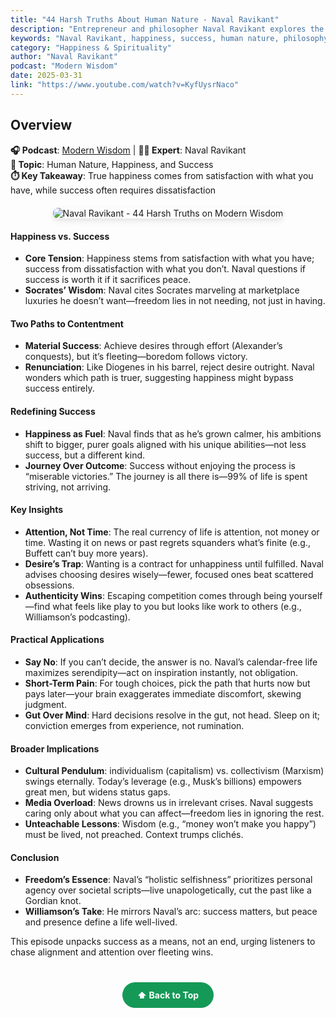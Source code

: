 ```yaml
---
title: "44 Harsh Truths About Human Nature - Naval Ravikant"
description: "Entrepreneur and philosopher Naval Ravikant explores the tension between happiness and success, sharing insights on human nature, satisfaction, and freedom."
keywords: "Naval Ravikant, happiness, success, human nature, philosophy, satisfaction, Modern Wisdom, Chris Williamson"
category: "Happiness & Spirituality"
author: "Naval Ravikant"
podcast: "Modern Wisdom"
date: 2025-03-31
link: "https://www.youtube.com/watch?v=KyfUysrNaco"
---
```


## Overview

**🎧 Podcast**: [Modern Wisdom](https://www.youtube.com/playlist?list=PLkL7BvJXiqSQu3i72hSrG4vUkDuaneHuB) | **👨‍💼 Expert**: Naval Ravikant  
**🎯 Topic**: Human Nature, Happiness, and Success  
**⏱️ Key Takeaway**: True happiness comes from satisfaction with what you have, while success often requires dissatisfaction

<div style="text-align: center; margin: 20px 0;">
  <img src="https://img.youtube.com/vi/KyfUysrNaco/maxresdefault.jpg" alt="Naval Ravikant - 44 Harsh Truths on Modern Wisdom" style="max-width: 100%; border-radius: 8px; box-shadow: 0 4px 8px rgba(0,0,0,0.1);">
</div>

#### **Happiness vs. Success**
- **Core Tension**: Happiness stems from satisfaction with what you have; success from dissatisfaction with what you don’t. Naval questions if success is worth it if it sacrifices peace.
- **Socrates’ Wisdom**: Naval cites Socrates marveling at marketplace luxuries he doesn’t want—freedom lies in not needing, not just in having.

#### **Two Paths to Contentment**
- **Material Success**: Achieve desires through effort (Alexander’s conquests), but it’s fleeting—boredom follows victory.
- **Renunciation**: Like Diogenes in his barrel, reject desire outright. Naval wonders which path is truer, suggesting happiness might bypass success entirely.

#### **Redefining Success**
- **Happiness as Fuel**: Naval finds that as he’s grown calmer, his ambitions shift to bigger, purer goals aligned with his unique abilities—not less success, but a different kind.
- **Journey Over Outcome**: Success without enjoying the process is “miserable victories.” The journey is all there is—99% of life is spent striving, not arriving.

#### **Key Insights**
- **Attention, Not Time**: The real currency of life is attention, not money or time. Wasting it on news or past regrets squanders what’s finite (e.g., Buffett can’t buy more years).
- **Desire’s Trap**: Wanting is a contract for unhappiness until fulfilled. Naval advises choosing desires wisely—fewer, focused ones beat scattered obsessions.
- **Authenticity Wins**: Escaping competition comes through being yourself—find what feels like play to you but looks like work to others (e.g., Williamson’s podcasting).

#### **Practical Applications**
- **Say No**: If you can’t decide, the answer is no. Naval’s calendar-free life maximizes serendipity—act on inspiration instantly, not obligation.
- **Short-Term Pain**: For tough choices, pick the path that hurts now but pays later—your brain exaggerates immediate discomfort, skewing judgment.
- **Gut Over Mind**: Hard decisions resolve in the gut, not head. Sleep on it; conviction emerges from experience, not rumination.

#### **Broader Implications**
- **Cultural Pendulum**: individualism (capitalism) vs. collectivism (Marxism) swings eternally. Today’s leverage (e.g., Musk’s billions) empowers great men, but widens status gaps.
- **Media Overload**: News drowns us in irrelevant crises. Naval suggests caring only about what you can affect—freedom lies in ignoring the rest.
- **Unteachable Lessons**: Wisdom (e.g., “money won’t make you happy”) must be lived, not preached. Context trumps clichés.

#### **Conclusion**
- **Freedom’s Essence**: Naval’s “holistic selfishness” prioritizes personal agency over societal scripts—live unapologetically, cut the past like a Gordian knot.
- **Williamson’s Take**: He mirrors Naval’s arc: success matters, but peace and presence define a life well-lived.

This episode unpacks success as a means, not an end, urging listeners to chase alignment and attention over fleeting wins.

<div style="text-align: center; margin: 40px 0;">
  <a href="#" style="background: #159957; color: white; padding: 12px 24px; border-radius: 25px; text-decoration: none; font-weight: bold; display: inline-block; transition: all 0.3s ease;" onmouseover="this.style.background='#1e7e34'; this.style.transform='translateY(-2px)'" onmouseout="this.style.background='#159957'; this.style.transform='translateY(0)'">
    ⬆️ Back to Top
  </a>
</div>